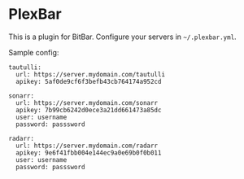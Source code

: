 PlexBar
=======

This is a plugin for BitBar. Configure your servers in `~/.plexbar.yml`. 

Sample config:
```
tautulli:
  url: https://server.mydomain.com/tautulli
  apikey: 5af0de9cf6f3befb43cb764174a952cd

sonarr:
  url: https://server.mydomain.com/sonarr
  apikey: 7b99cb6242d0ece3a21dd661473a85dc
  user: username
  password: passsword

radarr:
  url: https://server.mydomain.com/radarr
  apikey: 9e6f41fbb004e144ec9a0e69b0f0b011
  user: username
  password: passsword
```